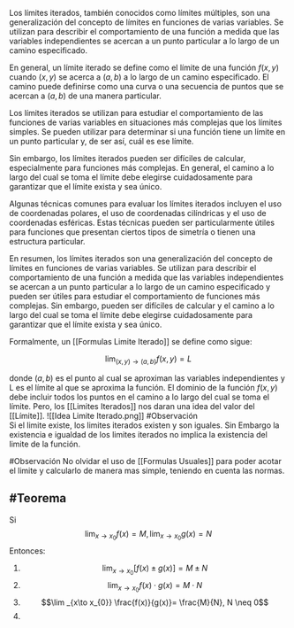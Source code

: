 Los límites iterados, también conocidos como límites múltiples, son una generalización del concepto de límites en funciones de varias variables. Se utilizan para describir el comportamiento de una función a medida que las variables independientes se acercan a un punto particular a lo largo de un camino especificado.

En general, un límite iterado se define como el límite de una función $f(x,y)$ cuando $(x,y)$ se acerca a $(a,b)$ a lo largo de un camino especificado. El camino puede definirse como una curva o una secuencia de puntos que se acercan a $(a,b)$ de una manera particular.

Los límites iterados se utilizan para estudiar el comportamiento de las funciones de varias variables en situaciones más complejas que los límites simples. Se pueden utilizar para determinar si una función tiene un límite en un punto particular y, de ser así, cuál es ese límite.

Sin embargo, los límites iterados pueden ser difíciles de calcular, especialmente para funciones más complejas. En general, el camino a lo largo del cual se toma el límite debe elegirse cuidadosamente para garantizar que el límite exista y sea único.

Algunas técnicas comunes para evaluar los límites iterados incluyen el uso de coordenadas polares, el uso de coordenadas cilíndricas y el uso de coordenadas esféricas. Estas técnicas pueden ser particularmente útiles para funciones que presentan ciertos tipos de simetría o tienen una estructura particular.

En resumen, los límites iterados son una generalización del concepto de límites en funciones de varias variables. Se utilizan para describir el comportamiento de una función a medida que las variables independientes se acercan a un punto particular a lo largo de un camino especificado y pueden ser útiles para estudiar el comportamiento de funciones más complejas. Sin embargo, pueden ser difíciles de calcular y el camino a lo largo del cual se toma el límite debe elegirse cuidadosamente para garantizar que el límite exista y sea único.

Formalmente, un [[Formulas Limite Iterado]] se define como sigue:

$$\lim_{(x,y) \to (a,b)} f(x,y) = L$$

donde $(a,b)$ es el punto al cual se aproximan las variables independientes y L es el límite al que se aproxima la función. El dominio de la función $f(x,y)$ debe incluir todos los puntos en el camino a lo largo del cual se toma el límite.
Pero, los [[Limites Iterados]] nos daran una idea del valor del [[Límite]].
![[Idea Limite Iterado.png]]
#Observación  
Si el limite existe, los limites iterados existen y son iguales.
Sin Embargo la existencia e igualdad de los limites iterados
no implica la existencia del limite de la función.

#Observación 
No olvidar el uso de [[Formulas Usuales]] para poder acotar el limite y calcularlo de manera mas simple, teniendo en cuenta las normas.

## #Teorema 

Si
$$\lim _{x\rightarrow x_{0}}f(x)=M,\lim _{x\rightarrow x_{0}}g\left( x\right) =N$$
Entonces:

1. $$\lim _{x\to x_{0}}[f(x) \pm g(x)]=M \pm N$$
2. $$\lim _{x\to x_{0}}f(x) \cdot g(x)=M \cdot N$$
3. $$\lim _{x\to x_{0}} \frac{f(x)}{g(x)}= \frac{M}{N}, N \neq 0$$
4. 
